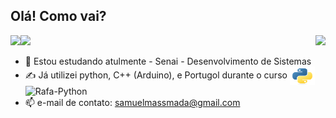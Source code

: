 ## Olá! Como vai? 
<img src="https://github-readme-stats.vercel.app/api?username=SamuelMassaranaMadalena&show_icons=true&theme=highcontrast" ><img height="100cm" src="https://github-readme-stats.vercel.app/api/top-langs/?username=SamuelMassaranaMadalena&layout=compact"> <img align="Right" src="https://media.discordapp.net/attachments/1271896143940550671/1284169415440470107/download_1.gif?ex=66e5a777&is=66e455f7&hm=8a9e7487753388be31ab5ec4e54f2e8260186d49f4c6c5d6d912839cdaa04139&=&width=100&height=100">

- 📒 Estou estudando atulmente - Senai - Desenvolvimento de Sistemas
- ✍ Já utilizei python, C++ (Arduino), e Portugol durante o curso
<img align="center" alt="Rafa-Python" height="30" width="40" src="https://raw.githubusercontent.com/devicons/devicon/master/icons/python/python-original.svg"><img align="center" alt="Rafa-Python" height="40" width="70" src="https://cloud.google.com/static/cpp/images/cpp-logo.png?hl=pt-br">
- 📫 e-mail de contato: samuelmassmada@gmail.com 

